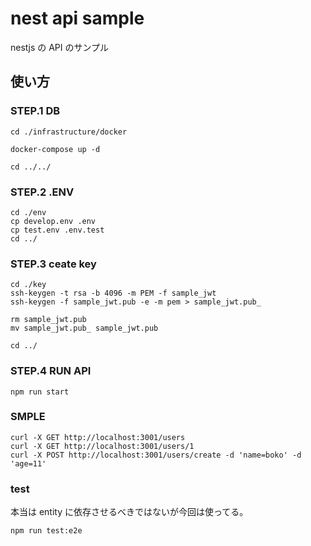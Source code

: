 # nest api sample

nestjs の API のサンプル

## 使い方

### STEP.1 DB

```
cd ./infrastructure/docker

docker-compose up -d

cd ../../
```

### STEP.2 .ENV

```
cd ./env
cp develop.env .env
cp test.env .env.test
cd ../
```

### STEP.3 ceate key

```
cd ./key
ssh-keygen -t rsa -b 4096 -m PEM -f sample_jwt
ssh-keygen -f sample_jwt.pub -e -m pem > sample_jwt.pub_

rm sample_jwt.pub
mv sample_jwt.pub_ sample_jwt.pub

cd ../
```

### STEP.4 RUN API

```
npm run start
```

### SMPLE

```
curl -X GET http://localhost:3001/users
curl -X GET http://localhost:3001/users/1
curl -X POST http://localhost:3001/users/create -d 'name=boko' -d 'age=11'
```

### test

本当は entity に依存させるべきではないが今回は使ってる。

```
npm run test:e2e
```
